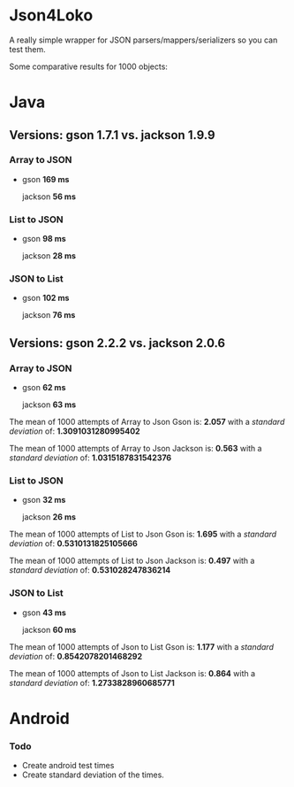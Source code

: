 Json4Loko
=========

A really simple wrapper for JSON parsers/mappers/serializers so you can test them.

Some comparative results for 1000 objects:

# Java #

## Versions: gson 1.7.1 vs. jackson 1.9.9 ## 

### Array to JSON ###

* gson **169 ms**
 
  jackson **56 ms**

### List to JSON ###

* gson **98 ms**
 
  jackson **28 ms**

### JSON to List ###

* gson **102 ms**
 
  jackson **76 ms**

## Versions: gson 2.2.2 vs. jackson 2.0.6 ##

### Array to JSON ### 

* gson **62 ms**

  jackson **63 ms**

The mean of 1000 attempts of Array to Json Gson is: **2.057** with a *standard deviation* of: **1.3091031280995402**

The mean of 1000 attempts of Array to Json Jackson is: **0.563** with a *standard deviation* of: **1.0315187831542376**

### List to JSON ###

* gson **32 ms**

  jackson **26 ms**

The mean of 1000 attempts of List to Json Gson is: **1.695** with a *standard deviation* of: **0.5310131825105666**

The mean of 1000 attempts of List to Json Jackson is: **0.497** with a *standard deviation* of: **0.531028247836214**

### JSON to List ###

* gson **43 ms**

  jackson **60 ms**

The mean of 1000 attempts of Json to List Gson is: **1.177** with a *standard deviation* of: **0.8542078201468292**

The mean of 1000 attempts of Json to List Jackson is: **0.864** with a *standard deviation* of: **1.2733828960685771**


# Android #

### Todo ###

* Create android test times
* Create standard deviation of the times.
